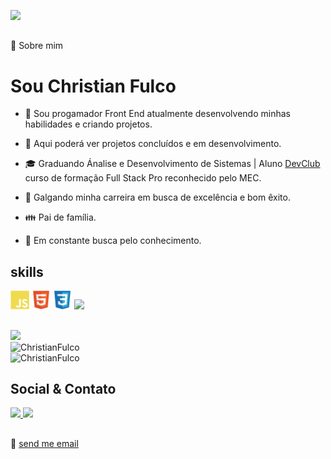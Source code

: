 ![](https://komarev.com/ghpvc/?username=ChristianFulcos&color=red)

##

:ledger: Sobre mim
<h1> Sou Christian Fulco</h1>

- :leaves: Sou progamador Front End atualmente desenvolvendo minhas habilidades e criando projetos.

- :bookmark_tabs:  Aqui poderá ver projetos concluídos e em desenvolvimento.

- :mortar_board: Graduando Ánalise e Desenvolvimento de Sistemas | Aluno <a href="https://rodolfomori.com.br/devclub/"> DevClub</a> curso de formação Full Stack Pro reconhecido pelo MEC.

- :briefcase: Galgando minha carreira em busca de excelência e bom êxito.

- :family: Pai de família.

- 🌱 Em constante busca pelo conhecimento.

## skills
<img width="30px" src="https://raw.githubusercontent.com/devicons/devicon/master/icons/javascript/javascript-plain.svg" /> <img width="30px" src="https://raw.githubusercontent.com/devicons/devicon/master/icons/html5/html5-original.svg" /> <img width="30px" src="https://raw.githubusercontent.com/devicons/devicon/master/icons/css3/css3-original.svg" /> <imh width="30px" src="https://camo.githubusercontent.com/dc9e7e657b4cd5ba7d819d1a9ce61434bd0ddbb94287d7476b186bd783b62279/68747470733a2f2f63646e2e6a7364656c6976722e6e65742f67682f64657669636f6e732f64657669636f6e2f69636f6e732f6769742f6769742d6f726967696e616c2e737667" /> <img width="30px" src="https://cdn.jsdelivr.net/gh/devicons/devicon/icons/git/git-plain.svg" />

##
<img src="https://github-readme-stats.vercel.app/api/top-langs/?username=ChristianFulco&layout=compact&theme=radical" />
<br>
<img src="https://github-readme-stats.vercel.app/api?username=ChristianFulco&show_icons=true&theme=radical" alt="ChristianFulco"/>
<br>
<img height="250px" src="https://github-readme-streak-stats.herokuapp.com/?user=ChristianFulco&&theme=radical" alt="ChristianFulco" />

## Social & Contato
<a href="https://www.linkedin.com/in/christianfulco/"> <img src="https://cdn.jsdelivr.net/gh/devicons/devicon/icons/linkedin/linkedin-original.svg" width="30px"/></a><a href="https://www.facebook.com/christianpfulco/"> <img src="https://cdn.jsdelivr.net/gh/devicons/devicon/icons/facebook/facebook-original.svg" width="30px" /></a> 
##
:email: <a href="mailto:fulco91@hotmail.com">send me email</a>

          













